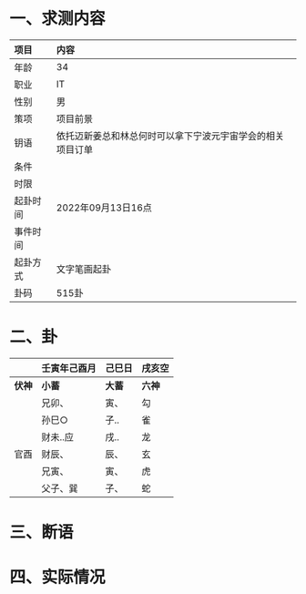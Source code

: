 # 一、求测内容
|项目|内容|
|:-|:-|
|年龄|34|
|职业|IT|
|性别|男|
|策项|项目前景|
|钥语|依托迈新姜总和林总何时可以拿下宁波元宇宙学会的相关项目订单|
|条件||
|时限||
|起卦时间|2022年09月13日16点|
|事件时间||
|起卦方式|文字笔画起卦|
|卦码|515卦|

# 二、卦
||壬寅年己酉月|己巳日|戌亥空|
|:-|:-|:-|:-|
|**伏神**|**小蓄**|**大蓄**|**六神**|
||兄卯、|寅、|勾|
||孙巳○|子..|雀|
||财未..应|戌..|龙|
|官酉|财辰、|辰、|玄|
||兄寅、|寅、|虎|
||父子、巽|子、|蛇|


# 三、断语

# 四、实际情况